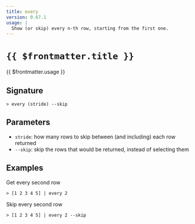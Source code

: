 ```yaml
---
title: every
version: 0.67.1
usage: |
  Show (or skip) every n-th row, starting from the first one.
---
```


# <code>{{ $frontmatter.title }}</code>

<div style='white-space: pre-wrap;'>{{ $frontmatter.usage }}</div>

## Signature

```> every (stride) --skip```

## Parameters

 -  `stride`: how many rows to skip between (and including) each row returned
 -  `--skip`: skip the rows that would be returned, instead of selecting them

## Examples

Get every second row
```shell
> [1 2 3 4 5] | every 2
```

Skip every second row
```shell
> [1 2 3 4 5] | every 2 --skip
```
